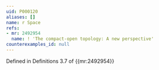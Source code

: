 ```yaml
---
uid: P000120
aliases: []
name: r Space
refs:
- mr: 2492954
  name: ! 'The compact-open topology: A new perspective'
counterexamples_id: null
---
```

Defined in Definitions 3.7 of {{mr:2492954}}
